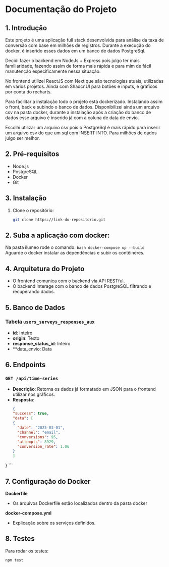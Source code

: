 # Documentação do Projeto

## 1. Introdução
Este projeto é uma aplicação full stack desenvolvida para análise da taxa de conversão com base em milhões de registros. Durante a execução do docker, é inserido esses dados em um banco de dados PostgreSql.


Decidi fazer o backend em NodeJs + Express pois julgo ter mais familiaridade, fazendo assim de forma mais rápida e para mim de fácil manutenção especificamente nessa situação.

No frontend utilizei ReactJS com Next que são tecnologias atuais, utilizadas em vários projetos. Ainda com ShadcnUI para botões e inputs, e gráficos por conta do recharts.

Para facilitar a instalação todo o projeto está dockerizado. Instalando assim o front, back e subindo o banco de dados. Disponibilizei ainda um arquivo csv na pasta docker, durante a instalação após a criação do banco de dados esse arquivo é inserido já com a coluna de data de envio.

Escolhi utilizar um arquivo csv pois o PostgreSql é mais rápido para inserir um arquivo csv do que um sql com INSERT INTO. Para milhões de dados julgo ser melhor.

## 2. Pré-requisitos
- Node.js
- PostgreSQL
- Docker
- Git

## 3. Instalação
1. Clone o repositório:
    ```bash
    git clone https://link-do-repositorio.git
    ```

## 2. Suba a aplicação com docker:
Na pasta ilumeo rode o comando:
    ```bash
    docker-compose up --build
    ```
Aguarde o docker instalar as dependências e subir os contêineres.

## 4. Arquitetura do Projeto

- O frontend comunica com o backend via API RESTful.
- O backend interage com o banco de dados PostgreSQL filtrando e recuperando dados.

## 5. Banco de Dados
### Tabela `users_surveys_responses_aux`
- **id**: Inteiro
- **origin**: Texto
- **response_status_id**: Inteiro
- **data_envio: Data

## 6. Endpoints
### `GET /api/time-series`
- **Descrição**: Retorna os dados já formatado  em JSON para o frontend utilizar nos gráficos.
- **Resposta**:
    ```json
   {
  "success": true,
  "data": [
    {
      "date": "2025-03-01",
      "channel": "email",
      "conversions": 95,
      "attempts": 8929,
      "conversion_rate": 1.06
    }
  ]
}
    ```

## 7. Configuração do Docker
**Dockerfile**
- Os arquivos Dockerfile estão localizados dentro da pasta docker

**docker-compose.yml**
- Explicação sobre os serviços definidos.

## 8. Testes
Para rodar os testes:
```bash
npm test


